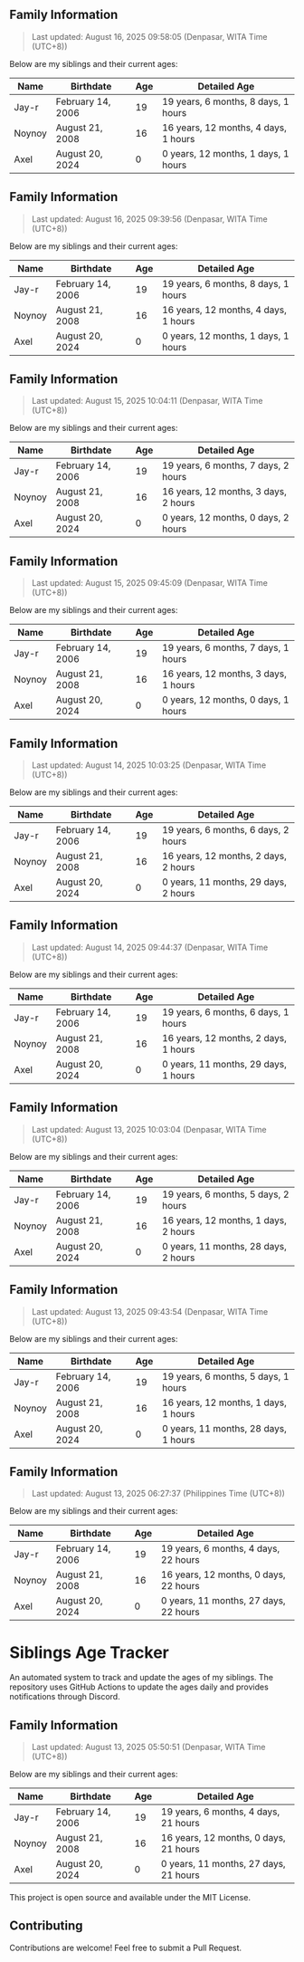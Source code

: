 ## Family Information

> Last updated: August 16, 2025 09:58:05 (Denpasar, WITA Time (UTC+8))

Below are my siblings and their current ages:

| Name | Birthdate | Age | Detailed Age |
|------|-----------|-----|-------------|
| Jay-r | February 14, 2006 | 19 | 19 years, 6 months, 8 days, 1 hours |
| Noynoy | August 21, 2008 | 16 | 16 years, 12 months, 4 days, 1 hours |
| Axel | August 20, 2024 | 0 | 0 years, 12 months, 1 days, 1 hours |


## Family Information

> Last updated: August 16, 2025 09:39:56 (Denpasar, WITA Time (UTC+8))

Below are my siblings and their current ages:

| Name | Birthdate | Age | Detailed Age |
|------|-----------|-----|-------------|
| Jay-r | February 14, 2006 | 19 | 19 years, 6 months, 8 days, 1 hours |
| Noynoy | August 21, 2008 | 16 | 16 years, 12 months, 4 days, 1 hours |
| Axel | August 20, 2024 | 0 | 0 years, 12 months, 1 days, 1 hours |


## Family Information

> Last updated: August 15, 2025 10:04:11 (Denpasar, WITA Time (UTC+8))

Below are my siblings and their current ages:

| Name | Birthdate | Age | Detailed Age |
|------|-----------|-----|-------------|
| Jay-r | February 14, 2006 | 19 | 19 years, 6 months, 7 days, 2 hours |
| Noynoy | August 21, 2008 | 16 | 16 years, 12 months, 3 days, 2 hours |
| Axel | August 20, 2024 | 0 | 0 years, 12 months, 0 days, 2 hours |


## Family Information

> Last updated: August 15, 2025 09:45:09 (Denpasar, WITA Time (UTC+8))

Below are my siblings and their current ages:

| Name | Birthdate | Age | Detailed Age |
|------|-----------|-----|-------------|
| Jay-r | February 14, 2006 | 19 | 19 years, 6 months, 7 days, 1 hours |
| Noynoy | August 21, 2008 | 16 | 16 years, 12 months, 3 days, 1 hours |
| Axel | August 20, 2024 | 0 | 0 years, 12 months, 0 days, 1 hours |


## Family Information

> Last updated: August 14, 2025 10:03:25 (Denpasar, WITA Time (UTC+8))

Below are my siblings and their current ages:

| Name | Birthdate | Age | Detailed Age |
|------|-----------|-----|-------------|
| Jay-r | February 14, 2006 | 19 | 19 years, 6 months, 6 days, 2 hours |
| Noynoy | August 21, 2008 | 16 | 16 years, 12 months, 2 days, 2 hours |
| Axel | August 20, 2024 | 0 | 0 years, 11 months, 29 days, 2 hours |


## Family Information

> Last updated: August 14, 2025 09:44:37 (Denpasar, WITA Time (UTC+8))

Below are my siblings and their current ages:

| Name | Birthdate | Age | Detailed Age |
|------|-----------|-----|-------------|
| Jay-r | February 14, 2006 | 19 | 19 years, 6 months, 6 days, 1 hours |
| Noynoy | August 21, 2008 | 16 | 16 years, 12 months, 2 days, 1 hours |
| Axel | August 20, 2024 | 0 | 0 years, 11 months, 29 days, 1 hours |


## Family Information

> Last updated: August 13, 2025 10:03:04 (Denpasar, WITA Time (UTC+8))

Below are my siblings and their current ages:

| Name | Birthdate | Age | Detailed Age |
|------|-----------|-----|-------------|
| Jay-r | February 14, 2006 | 19 | 19 years, 6 months, 5 days, 2 hours |
| Noynoy | August 21, 2008 | 16 | 16 years, 12 months, 1 days, 2 hours |
| Axel | August 20, 2024 | 0 | 0 years, 11 months, 28 days, 2 hours |


## Family Information

> Last updated: August 13, 2025 09:43:54 (Denpasar, WITA Time (UTC+8))

Below are my siblings and their current ages:

| Name | Birthdate | Age | Detailed Age |
|------|-----------|-----|-------------|
| Jay-r | February 14, 2006 | 19 | 19 years, 6 months, 5 days, 1 hours |
| Noynoy | August 21, 2008 | 16 | 16 years, 12 months, 1 days, 1 hours |
| Axel | August 20, 2024 | 0 | 0 years, 11 months, 28 days, 1 hours |


## Family Information

> Last updated: August 13, 2025 06:27:37 (Philippines Time (UTC+8))

Below are my siblings and their current ages:

| Name | Birthdate | Age | Detailed Age |
|------|-----------|-----|-------------|
| Jay-r | February 14, 2006 | 19 | 19 years, 6 months, 4 days, 22 hours |
| Noynoy | August 21, 2008 | 16 | 16 years, 12 months, 0 days, 22 hours |
| Axel | August 20, 2024 | 0 | 0 years, 11 months, 27 days, 22 hours |



# Siblings Age Tracker

An automated system to track and update the ages of my siblings. The repository uses GitHub Actions to update the ages daily and provides notifications through Discord.

## Family Information

> Last updated: August 13, 2025 05:50:51 (Denpasar, WITA Time (UTC+8))

Below are my siblings and their current ages:

| Name | Birthdate | Age | Detailed Age |
|------|-----------|-----|-------------|
| Jay-r | February 14, 2006 | 19 | 19 years, 6 months, 4 days, 21 hours |
| Noynoy | August 21, 2008 | 16 | 16 years, 12 months, 0 days, 21 hours |
| Axel | August 20, 2024 | 0 | 0 years, 11 months, 27 days, 21 hours |

This project is open source and available under the MIT License.

## Contributing

Contributions are welcome! Feel free to submit a Pull Request.